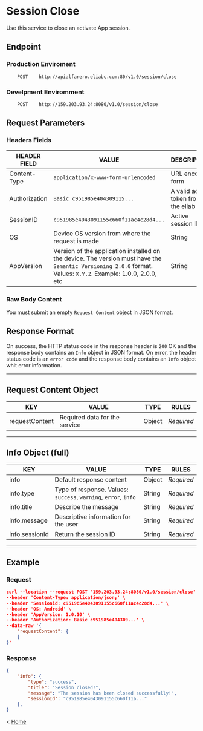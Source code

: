 # **Session Close**

Use this service to close an activate App session.

## **Endpoint**

### Production Enviroment
```
    POST    http://apialfarero.eliabc.com:80/v1.0/session/close
```

### Develpment Enviromment
```
    POST    http://159.203.93.24:8080/v1.0/session/close
```

## **Request Parameters**

### Headers Fields


| HEADER FIELD | VALUE | DESCRIPTION | RULE |
|---|---|---|:---:|
| Content-Type | `application/x-www-form-urlencoded` | URL encoded form | *Required* |
| Authorization | `Basic c951985e404309115...` | A valid access token from the eliab API | *Required* |
| SessionID | `c951985e4043091155c660f11ac4c28d4...` | Active session ID | *Required* |
| OS | Device OS version from where the request is made | String | *Optional* |
| AppVersion | Version of the application installed on the device. The version must have the `Semantic Versioning 2.0.0` format. Values: `X.Y.Z`. Example: 1.0.0, 2.0.0, etc  | String | *Optional* |

### Raw Body Content
You must submit an empty `Request Content` object in JSON format.

## **Response Format**

On success, the HTTP status code in the response header is `200` OK and the response body contains an `Info` object in JSON format. On error, the header status code is an `error code` and the response body contains an `Info` object whit error information.

---

## **Request Content Object**

| KEY	 | VALUE | TYPE | RULES |
|-----|-------------|------|-------|
| requestContent | Required data for the service | Object | *Required* |

---

## **Info Object (full)**

| KEY	 | VALUE | TYPE | RULES |
|-----|-------------|------|-------|
| info | Default response content | Object | *Required* |
| info.type | Type of response. Values: `success`, `warning`, `error`, `info` | String | *Required* |
| info.title | Describe the message | String | *Required* |
| info.message | Descriptive information for the user | String | *Required* |
| info.sessionId | Return the session ID | String | *Required* |

---

## **Example**

### Request 

```json
curl --location --request POST '159.203.93.24:8080/v1.0/session/close' \
--header 'Content-Type: application/json;' \
--header 'Sessionid: c951985e4043091155c660f11ac4c28d4...' \
--header 'OS: Android' \
--header 'AppVersion: 1.0.10' \
--header 'Authorization: Basic c951985e404309...' \
--data-raw '{
    "requestContent": {
    }
}'

```

### Response

``` json
{
    "info": {
        "type": "success",
        "title": "Session closed!",
        "message": "The session has been closed successfully!",
        "sessionId": "c951985e4043091155c660f11a..."
    },
}
```

< [Home](../home.md)

